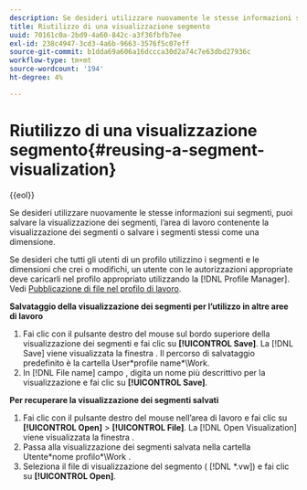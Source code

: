 ```yaml
---
description: Se desideri utilizzare nuovamente le stesse informazioni sui segmenti, puoi salvare la visualizzazione dei segmenti, l’area di lavoro contenente la visualizzazione dei segmenti o salvare i segmenti stessi come una dimensione.
title: Riutilizzo di una visualizzazione segmento
uuid: 70161c0a-2bd9-4a60-842c-a3f36fbfb7ee
exl-id: 238c4947-3cd3-4a6b-9663-3576f5c07eff
source-git-commit: b1dda69a606a16dccca30d2a74c7e63dbd27936c
workflow-type: tm+mt
source-wordcount: '194'
ht-degree: 4%

---
```


# Riutilizzo di una visualizzazione segmento{#reusing-a-segment-visualization}

{{eol}}

Se desideri utilizzare nuovamente le stesse informazioni sui segmenti, puoi salvare la visualizzazione dei segmenti, l’area di lavoro contenente la visualizzazione dei segmenti o salvare i segmenti stessi come una dimensione.

Se desideri che tutti gli utenti di un profilo utilizzino i segmenti e le dimensioni che crei o modifichi, un utente con le autorizzazioni appropriate deve caricarli nel profilo appropriato utilizzando la [!DNL Profile Manager]. Vedi [Pubblicazione di file nel profilo di lavoro](../../../../home/c-get-started/c-admin-intrf/c-prof-mgr/t-pub-files-wkg-prof.md#task-a0106e010c834d16bd60eef4721b6af9).

**Salvataggio della visualizzazione dei segmenti per l’utilizzo in altre aree di lavoro**

1. Fai clic con il pulsante destro del mouse sul bordo superiore della visualizzazione dei segmenti e fai clic su **[!UICONTROL Save]**. La [!DNL Save] viene visualizzata la finestra . Il percorso di salvataggio predefinito è la cartella User\*profile name*\Work.
1. In [!DNL File name] campo , digita un nome più descrittivo per la visualizzazione e fai clic su **[!UICONTROL Save]**.

**Per recuperare la visualizzazione dei segmenti salvati**

1. Fai clic con il pulsante destro del mouse nell’area di lavoro e fai clic su **[!UICONTROL Open]** > **[!UICONTROL File]**. La [!DNL Open Visualization] viene visualizzata la finestra .
1. Passa alla visualizzazione dei segmenti salvata nella cartella Utente\*nome profilo*\Work .
1. Seleziona il file di visualizzazione del segmento ( [!DNL *.vw]) e fai clic su **[!UICONTROL Open]**.
